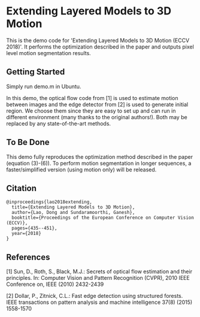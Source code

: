 # Extending Layered Models to 3D Motion

This is the demo code for 'Extending Layered Models to 3D Motion (ECCV 2018)'. It performs the optimization described in the paper and outputs pixel level motion segmentation results.

## Getting Started

Simply run demo.m in Ubuntu.

In this demo, the optical flow code from [1] is used to estimate motion between images and the edge detector from [2] is used to generate initial region. We choose them since they are easy to set up and can run in different environment (many thanks to the original authors!). Both may be replaced by any state-of-the-art methods.

## To Be Done

This demo fully reproduces the optimization method described in the paper (equation (3)-(6)). To perform motion segmentation in longer sequences, a faster/simplified version (using motion only) will be released.

## Citation

```
@inproceedings{lao2018extending,
  title={Extending Layered Models to 3D Motion},
  author={Lao, Dong and Sundaramoorthi, Ganesh},
  booktitle={Proceedings of the European Conference on Computer Vision (ECCV)},
  pages={435--451},
  year={2018}
}
```

## References

[1] Sun, D., Roth, S., Black, M.J.: Secrets of optical flow estimation and their principles. In: Computer Vision and Pattern Recognition (CVPR), 2010 IEEE Conference on, IEEE (2010) 2432-2439

[2] Dollar, P., Zitnick, C.L.: Fast edge detection using structured forests. IEEE transactions on pattern analysis and machine intelligence 37(8) (2015) 1558-1570
